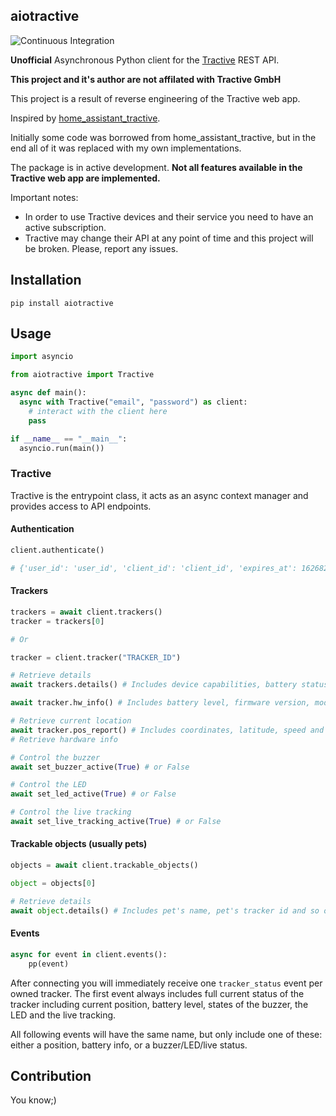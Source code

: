 ## aiotractive

![Continuous Integration](https://github.com/zhulik/aiotractive/workflows/Continuous%20Integration/badge.svg?branch=main)

**Unofficial** Asynchronous Python client for the [Tractive](https://tractive.com) REST API.

**This project and it's author are not affilated with Tractive GmbH**

This project is a result of reverse engineering of the Tractive web app.

Inspired by [home_assistant_tractive](https://github.com/Danielhiversen/home_assistant_tractive).

Initially some code was borrowed from home_assistant_tractive, but in the end all of it was replaced with my own implementations.

The package is in active development. **Not all features available in the Tractive web app are implemented.**

Important notes:

- In order to use Tractive devices and their service you need to have an active subscription.
- Tractive may change their API at any point of time and this project will be broken. Please, report any issues.

## Installation

`pip install aiotractive`

## Usage

```python
import asyncio

from aiotractive import Tractive

async def main():
  async with Tractive("email", "password") as client:
    # interact with the client here
    pass

if __name__ == "__main__":
  asyncio.run(main())
```


### Tractive

Tractive is the entrypoint class, it acts as an async context manager and provides access to API endpoints.

#### Authentication

```python
client.authenticate()

# {'user_id': 'user_id', 'client_id': 'client_id', 'expires_at': 1626821491, 'access_token': 'long access token'}
```

#### Trackers

```python
trackers = await client.trackers()
tracker = trackers[0]

# Or

tracker = client.tracker("TRACKER_ID")

# Retrieve details
await trackers.details() # Includes device capabilities, battery status(not level), charging state and so on

await tracker.hw_info() # Includes battery level, firmware version, model and so on

# Retrieve current location 
await tracker.pos_report() # Includes coordinates, latitude, speed and so on
# Retrieve hardware info

# Control the buzzer
await set_buzzer_active(True) # or False

# Control the LED
await set_led_active(True) # or False

# Control the live tracking
await set_live_tracking_active(True) # or False
```

#### Trackable objects (usually pets)
```python
objects = await client.trackable_objects()

object = objects[0]

# Retrieve details
await object.details() # Includes pet's name, pet's tracker id and so on
```

#### Events

```python
async for event in client.events():
    pp(event)

```

After connecting you will immediately receive one `tracker_status` event per owned tracker.
The first event always includes full current status of the tracker including current position, battery level, states of the buzzer,
the LED and the live tracking.

All following events will have the same name, but only include one of these: either a position, battery info, or a buzzer/LED/live
status.

## Contribution
You know;)
